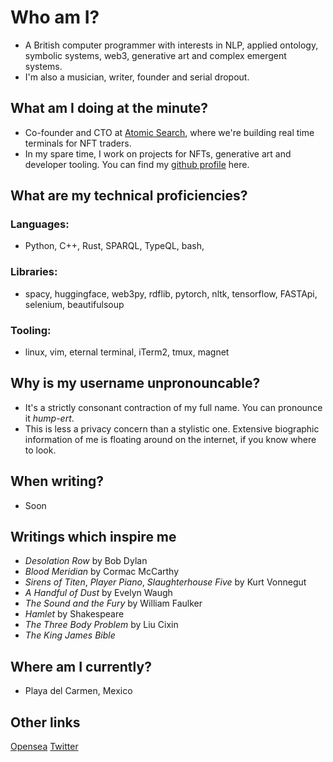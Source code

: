 # Who am I?
- A British computer programmer with interests in NLP, applied ontology, symbolic systems, web3, generative art and complex emergent systems.
- I'm also a musician, writer, founder and serial dropout.

## What am I doing at the minute?
- Co-founder and CTO at [Atomic Search](https://atomicsear.ch), where we're building real time terminals for NFT traders.
- In my spare time, I work on projects for NFTs, generative art and developer tooling. You can find my [github profile](https://github.com/hmprt) here.

## What are my technical proficiencies?
### Languages:
- Python, C++, Rust, SPARQL, TypeQL, bash, 

### Libraries:
- spacy, huggingface, web3py, rdflib, pytorch, nltk, tensorflow, FASTApi, selenium, beautifulsoup

### Tooling:
- linux, vim, eternal terminal, iTerm2, tmux, magnet

## Why is my username unpronouncable?
- It's a strictly consonant contraction of my full name. You can pronounce it _hump-ert_.
- This is less a privacy concern than a stylistic one. Extensive biographic information of me is floating around on the internet, if you know where to look.

## When writing?
- Soon

## Writings which inspire me
- _Desolation Row_ by Bob Dylan
- _Blood Meridian_ by Cormac McCarthy
- _Sirens of Titen_, _Player Piano_, _Slaughterhouse Five_ by Kurt Vonnegut
- _A Handful of Dust_ by Evelyn Waugh
- _The Sound and the Fury_ by William Faulker
- _Hamlet_ by Shakespeare
- _The Three Body Problem_ by Liu Cixin
- _The King James Bible_

## Where am I currently?
- Playa del Carmen, Mexico

## Other links
[Opensea](https://opensea.io/hmprt)
[Twitter](https://twitter.com/hmprt_)
